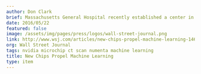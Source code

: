 ```yaml
---
author: Don Clark
brief: Massachusetts General Hospital recently established a center in Boston that plans to use Nvidia chips to help an artificial-intelligence system spot anomalies on CT scans and other medical images, jobs now carried out by human radiologists. The project, drawing on a database of 10 billion existing images
date: 2016/05/22
featured: false
image: /assets/img/pages/press/logos/wall-street-journal.png
link: http://www.wsj.com/articles/new-chips-propel-machine-learning-1463957238
org: Wall Street Journal
tags: nvidia microchip ct scan numenta machine learning
title: New Chips Propel Machine Learning
type: item
---
```


